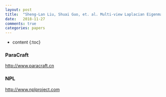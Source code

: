 ```yaml
---
layout: post
title:  "Sheng-Lan Liu, Shuai Guo, et. al. Multi-view Laplacian Eigenmaps Based on Bag-of-Neighbors For RGB-D Human Emotion Recognition. 2018."
date:   2018-11-27
comments: true
categories: papers
---
```


* content
{:toc}

### ParaCraft
http://www.paracraft.cn

### NPL
http://www.nplproject.com
